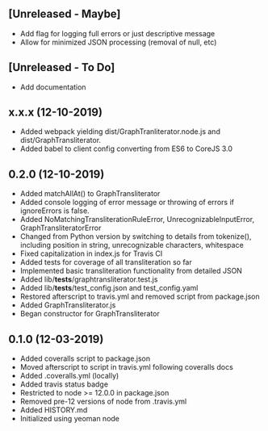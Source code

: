 [Unreleased - Maybe]
--------------------
* Add flag for logging full errors or just descriptive message
* Allow for minimized JSON processing (removal of null, etc)

[Unreleased - To Do]
--------------------
* Add documentation

x.x.x (12-10-2019)
------------------
* Added webpack yielding dist/GraphTranliterator.node.js and 
  dist/GraphTransliterator.
* Added babel to client config converting from ES6 to CoreJS 3.0

0.2.0 (12-10-2019)
------------------
* Added matchAllAt() to GraphTransliterator
* Added console logging of error message or throwing of errors if 
  ignoreErrors is false. 
* Added NoMatchingTransliterationRuleError, UnrecognizableInputError,
  GraphTransliteratorError
* Changed from Python version by switching to details from tokenize(),
  including position in string, unrecognizable characters, whitespace
* Fixed capitalization in index.js for Travis CI
* Added tests for coverage of all transliteration so far
* Implemented basic transliteration functionality from detailed JSON
* Added lib/__tests__/graphtransliterator.test.js
* Added lib/__tests__/test_config.json and test_config.yaml
* Restored afterscript to travis.yml and removed script from package.json
* Added GraphTransliterator.js
* Began constructor for GraphTransliterator

0.1.0 (12-03-2019)
------------------

* Added coveralls script to package.json
* Moved afterscript to script in travis.yml following coveralls docs
* Added .coveralls.yml (locally)
* Added travis status badge
* Restricted to node >= 12.0.0 in package.json
* Removed pre-12 versions of node from .travis.yml
* Added HISTORY.md
* Initialized using yeoman node

